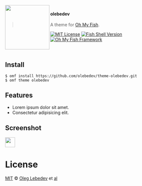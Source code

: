 <img src="https://cdn.rawgit.com/oh-my-fish/oh-my-fish/e4f1c2e0219a17e2c748b824004c8d0b38055c16/docs/logo.svg" align="left" width="144px" height="144px"/>

#### olebedev
> A theme for [Oh My Fish][omf-link].

[![MIT License](https://img.shields.io/badge/license-MIT-007EC7.svg?style=flat-square)](/LICENSE)
[![Fish Shell Version](https://img.shields.io/badge/fish-v3.0.0-007EC7.svg?style=flat-square)](https://fishshell.com)
[![Oh My Fish Framework](https://img.shields.io/badge/Oh%20My%20Fish-Framework-007EC7.svg?style=flat-square)](https://www.github.com/oh-my-fish/oh-my-fish)

<br/>


## Install

```fish
$ omf install https://github.com/olebedev/theme-olebedev.git
$ omf theme olebedev
```


## Features

* Lorem ipsum dolor sit amet.
* Consectetur adipisicing elit.


## Screenshot

<p align="left">
<img width="32px" src="https://raw.githubusercontent.com/buildkite/emojis/main/img-buildkite-64/partyparrot.gif">
</p>


# License

[MIT][mit] © [Oleg Lebedev][author] et [al][contributors]


[mit]:            https://opensource.org/licenses/MIT
[author]:         https://github.com/olebedev
[contributors]:   https://github.com/olebedev/theme-olebedev/graphs/contributors
[omf-link]:       https://www.github.com/oh-my-fish/oh-my-fish

[license-badge]:  https://img.shields.io/badge/license-MIT-007EC7.svg?style=flat-square
